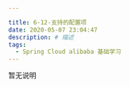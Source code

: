```yaml
---

title: 6-12-支持的配置项
date: 2020-05-07 23:04:47
description: # 描述
tags: 
  - Spring Cloud alibaba 基础学习
---
```


暂无说明

<!-- more -->





